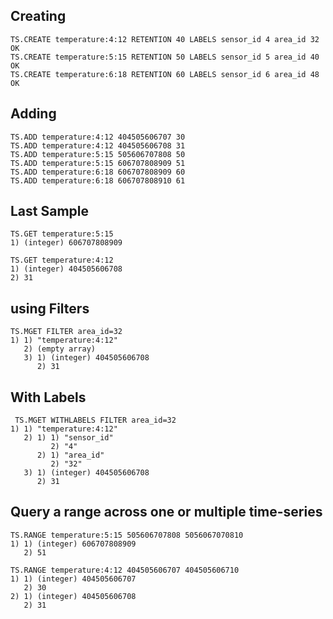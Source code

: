 ## Creating

```
TS.CREATE temperature:4:12 RETENTION 40 LABELS sensor_id 4 area_id 32
OK
TS.CREATE temperature:5:15 RETENTION 50 LABELS sensor_id 5 area_id 40
OK
TS.CREATE temperature:6:18 RETENTION 60 LABELS sensor_id 6 area_id 48
OK
```



## Adding


```
TS.ADD temperature:4:12 404505606707 30
TS.ADD temperature:4:12 404505606708 31
TS.ADD temperature:5:15 505606707808 50
TS.ADD temperature:5:15 606707808909 51
TS.ADD temperature:6:18 606707808909 60
TS.ADD temperature:6:18 606707808910 61
```

## Last Sample

```
TS.GET temperature:5:15
1) (integer) 606707808909
```

```
TS.GET temperature:4:12
1) (integer) 404505606708
2) 31
```

## using Filters

```
TS.MGET FILTER area_id=32
1) 1) "temperature:4:12"
   2) (empty array)
   3) 1) (integer) 404505606708
      2) 31

```
## With Labels

```
 TS.MGET WITHLABELS FILTER area_id=32
1) 1) "temperature:4:12"
   2) 1) 1) "sensor_id"
         2) "4"
      2) 1) "area_id"
         2) "32"
   3) 1) (integer) 404505606708
      2) 31

 ```
 
 ## Query a range across one or multiple time-series


```
TS.RANGE temperature:5:15 505606707808 5056067070810
1) 1) (integer) 606707808909
   2) 51

```

```
TS.RANGE temperature:4:12 404505606707 404505606710
1) 1) (integer) 404505606707
   2) 30
2) 1) (integer) 404505606708
   2) 31
```







